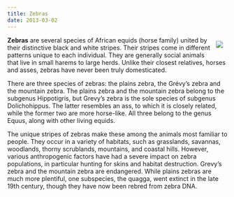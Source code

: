 ```yaml
---
title: Zebras
date: 2013-03-02
---
```


<img src="http://upload.wikimedia.org/wikipedia/commons/thumb/e/e3/Plains_Zebra_Equus_quagga.jpg/399px-Plains_Zebra_Equus_quagga.jpg" align="right" hspace="10" vspace="10"/></p>

<p><strong>Zebras</strong> are several species of African equids (horse family) united by their distinctive black and white stripes. Their stripes come in different patterns unique to each individual. They are generally social animals that live in small harems to large herds. Unlike their closest relatives, horses and asses, zebras have never been truly domesticated.</p>

<p>There are three species of zebras: the plains zebra, the Grévy&rsquo;s zebra and the mountain zebra. The plains zebra and the mountain zebra belong to the subgenus Hippotigris, but Grevy&rsquo;s zebra is the sole species of subgenus Dolichohippus. The latter resembles an ass, to which it is closely related, while the former two are more horse-like. All three belong to the genus Equus, along with other living equids.</p>

<p>The unique stripes of zebras make these among the animals most familiar to people. They occur in a variety of habitats, such as grasslands, savannas, woodlands, thorny scrublands, mountains, and coastal hills. However, various anthropogenic factors have had a severe impact on zebra populations, in particular hunting for skins and habitat destruction. Grevy&rsquo;s zebra and the mountain zebra are endangered. While plains zebras are much more plentiful, one subspecies, the quagga, went extinct in the late 19th century, though they have now been rebred from zebra DNA.</p>


